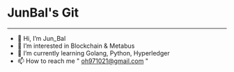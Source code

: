 <h1> JunBal's Git </h1>

<hr/>

- 👋 Hi, I’m Jun_Bal
- 👀 I’m interested in Blockchain & Metabus
- 🌱 I’m currently learning Golang, Python, Hyperledger
- 📫 How to reach me " oh971021@gmail.com "

<!---
oh971021/oh971021 is a ✨ special ✨ repository because its `README.md` (this file) appears on your GitHub profile.
You can click the Preview link to take a look at your changes.
--->

